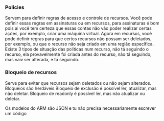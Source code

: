 

### Policies

Servem para definir regras de acesso e controle de recursos. Você pode definir essas regras em assinaturas ou em recursos, para assinaturas é bom pois ai você tem certeza que essas contas não vão poder realizar certas ações, por exemplo, criar uma máquina virtual. Agora em recursos, você pode definir regras para que certos recursos não possam ser deletados, por exemplo, ou que o recurso não seja criado em uma região específica. Existe 3 tipos de situação das políticas num recurso, não tá seguindo o recurso, ela provavelmente foi criada antes do recurso, não tá seguindo, mas vaiv ser alterada, e tá seguindo. 

### Bloqueio de recursos

Serve para evitar que recursos sejam deletados ou não sejam alterados. Bloqueios são herdáveis
Bloqueio de exclusão é possível ler, atualizar, mas não deletar. Bloqueio de readonly é possível ler, mas não atualizar ou deletar.

Os modelos do ARM são JSON e tu não precisa necessariamente escrever um código